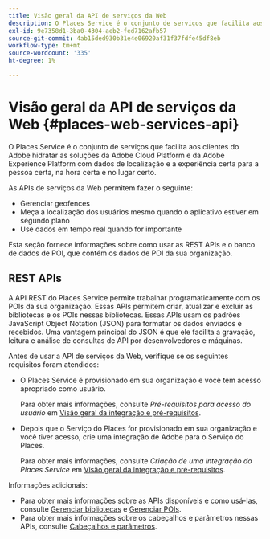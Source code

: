 ```yaml
---
title: Visão geral da API de serviços da Web
description: O Places Service é o conjunto de serviços que facilita aos clientes do Adobe hidratar as soluções da Adobe Experience Cloud e da Adobe Experience Platform com dados de localização e a experiência certa para a pessoa certa, na hora certa e no lugar certo.
exl-id: 9e7358d1-3ba0-4304-aeb2-fed7162afb57
source-git-commit: 4ab15ded930b31e4e06920af31f37fdfe45df8eb
workflow-type: tm+mt
source-wordcount: '335'
ht-degree: 1%

---
```


# Visão geral da API de serviços da Web {#places-web-services-api}

O Places Service é o conjunto de serviços que facilita aos clientes do Adobe hidratar as soluções da Adobe Cloud Platform e da Adobe Experience Platform com dados de localização e a experiência certa para a pessoa certa, na hora certa e no lugar certo.

As APIs de serviços da Web permitem fazer o seguinte:

* Gerenciar geofences
* Meça a localização dos usuários mesmo quando o aplicativo estiver em segundo plano
* Use dados em tempo real quando for importante

Esta seção fornece informações sobre como usar as REST APIs e o banco de dados de POI, que contém os dados de POI da sua organização.

## REST APIs

A API REST do Places Service permite trabalhar programaticamente com os POIs da sua organização. Essas APIs permitem criar, atualizar e excluir as bibliotecas e os POIs nessas bibliotecas. Essas APIs usam os padrões JavaScript Object Notation (JSON) para formatar os dados enviados e recebidos. Uma vantagem principal do JSON é que ele facilita a gravação, leitura e análise de consultas de API por desenvolvedores e máquinas.

Antes de usar a API de serviços da Web, verifique se os seguintes requisitos foram atendidos:

* O Places Service é provisionado em sua organização e você tem acesso apropriado como usuário.

  Para obter mais informações, consulte *Pré-requisitos para acesso do usuário* em [Visão geral da integração e pré-requisitos](/help/web-service-api/adobe-i-o-integration.md).

* Depois que o Serviço do Places for provisionado em sua organização e você tiver acesso, crie uma integração de Adobe para o Serviço do Places.

  Para obter mais informações, consulte *Criação de uma integração do Places Service* em [Visão geral da integração e pré-requisitos](/help/web-service-api/adobe-i-o-integration.md).

Informações adicionais:

* Para obter mais informações sobre as APIs disponíveis e como usá-las, consulte [Gerenciar bibliotecas](/help/web-service-api/api-usage/manage-libraries/manage-libraries.md) e [Gerenciar POIs](/help/web-service-api/api-usage/manage-pois/manage-pois.md).
* Para obter mais informações sobre os cabeçalhos e parâmetros nessas APIs, consulte [Cabeçalhos e parâmetros](/help/web-service-api/api-usage/headers-and-parameters.md).
